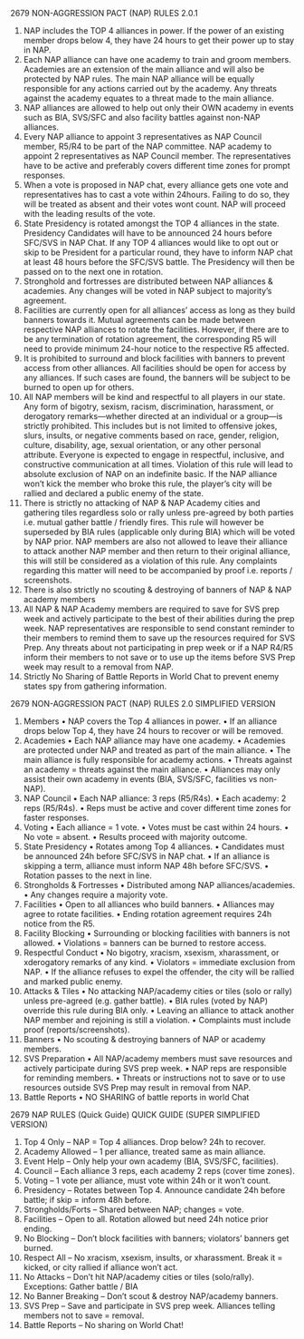 2679 NON-AGGRESSION PACT (NAP) RULES 2.0.1
1.	NAP includes the TOP 4 alliances in power. If the power of an existing member drops below 4, they have 24 hours to get their power up to stay in NAP.
2.	Each NAP alliance can have one academy to train and groom members. Academies are an extension of the main alliance and will also be protected by NAP rules. The main NAP alliance will be equally responsible for any actions carried out by the academy. Any threats against the academy equates to a threat made to the main alliance.
3.	NAP alliances are allowed to help out only their OWN academy in events such as BIA, SVS/SFC and also facility battles against non-NAP alliances. 
4.	Every NAP alliance to appoint 3 representatives as NAP Council member, R5/R4 to be part of the NAP committee. NAP academy to appoint 2 representatives as NAP Council member. The representatives have to be active and preferably covers different time zones for prompt responses.
5.	When a vote is proposed in NAP chat, every alliance gets one vote and representatives has to cast a vote within 24hours. Failing to do so, they will be treated as absent and their votes wont count. NAP will proceed with the leading results of the vote.
6.	State Presidency is rotated amongst the TOP 4 alliances in the state. Presidency Candidates will have to be announced 24 hours before SFC/SVS in NAP Chat. If any TOP 4 alliances would like to opt out or skip to be President for a particular round, they have to inform NAP chat at least 48 hours before the SFC/SVS battle. The Presidency will then be passed on to the next one in rotation.
7.	Stronghold and fortresses are distributed between NAP alliances & academies. Any changes will be voted in NAP subject to majority’s agreement.
8.	Facilities are currently open for all alliances’ access as long as they build banners towards it. Mutual agreements can be made between respective NAP alliances to rotate the facilities. However, if there are to be any termination of rotation agreement, the corresponding R5 will need to provide minimum 24-hour notice to the respective R5 affected. 
9.	It is prohibited to surround and block facilities with banners to prevent access from other alliances. All facilities should be open for access by any alliances. If such cases are found, the banners will be subject to be burned to open up for others.
10.	All NAP members will be kind and respectful to all players in our state. Any form of bigotry, sexism, racism, discrimination, harassment, or derogatory remarks—whether directed at an individual or a group—is strictly prohibited. This includes but is not limited to offensive jokes, slurs, insults, or negative comments based on race, gender, religion, culture, disability, age, sexual orientation, or any other personal attribute. Everyone is expected to engage in respectful, inclusive, and constructive communication at all times. Violation of this rule will lead to absolute exclusion of NAP on an indefinite basic. If the NAP alliance won’t kick the member who broke this rule, the player’s city will be rallied and declared a public enemy of the state.
11.	There is strictly no attacking of NAP & NAP Academy cities and gathering tiles regardless solo or rally unless pre-agreed by both parties i.e. mutual gather battle / friendly fires. This rule will however be superseded by BIA rules (applicable only during BIA) which will be voted by NAP prior. NAP members are also not allowed to leave their alliance to attack another NAP member and then return to their original alliance, this will still be considered as a violation of this rule. Any complaints regarding this matter will need to be accompanied by proof i.e. reports / screenshots.
12.	There is also strictly no scouting & destroying of banners of NAP & NAP academy members
13.	All NAP & NAP Academy members are required to save for SVS prep week and actively participate to the best of their abilities during the prep week. NAP representatives are responsible to send constant reminder to their members to remind them to save up the resources required for SVS Prep.
Any threats about not participating in prep week or if a NAP R4/R5 inform their members to not save or to use up the items before SVS Prep week may result to a removal from NAP. 
14.	Strictly No Sharing of Battle Reports in World Chat to prevent enemy states spy from gathering information.
 

2679 NON-AGGRESSION PACT (NAP) RULES 2.0 		SIMPLIFIED VERSION
1. Members
•	NAP covers the Top 4 alliances in power.
•	If an alliance drops below Top 4, they have 24 hours to recover or will be removed.
2. Academies
•	Each NAP alliance may have one academy.
•	Academies are protected under NAP and treated as part of the main alliance.
•	The main alliance is fully responsible for academy actions.
•	Threats against an academy = threats against the main alliance.
•	Alliances may only assist their own academy in events (BIA, SVS/SFC, facilities vs non-NAP).
3. NAP Council
•	Each NAP alliance: 3 reps (R5/R4s).
•	Each academy: 2 reps (R5/R4s).
•	Reps must be active and cover different time zones for faster responses.
4. Voting
•	Each alliance = 1 vote.
•	Votes must be cast within 24 hours.
•	No vote = absent.
•	Results proceed with majority outcome.
5. State Presidency
•	Rotates among Top 4 alliances.
•	Candidates must be announced 24h before SFC/SVS in NAP chat.
•	If an alliance is skipping a term, alliance must inform NAP 48h before SFC/SVS.
•	Rotation passes to the next in line.
6. Strongholds & Fortresses
•	Distributed among NAP alliances/academies.
•	Any changes require a majority vote.
7. Facilities
•	Open to all alliances who build banners.
•	Alliances may agree to rotate facilities.
•	Ending rotation agreement requires 24h notice from the R5.
8. Facility Blocking
•	Surrounding or blocking facilities with banners is not allowed.
•	Violations = banners can be burned to restore access.
9. Respectful Conduct
•	No bigotry, xracism, xsexism, xharassment, or xderogatory remarks of any kind.
•	Violators = immediate exclusion from NAP.
•	If the alliance refuses to expel the offender, the city will be rallied and marked public enemy.
10. Attacks & Tiles
•	No attacking NAP/academy cities or tiles (solo or rally) unless pre-agreed (e.g. gather battle).
•	BIA rules (voted by NAP) override this rule during BIA only.
•	Leaving an alliance to attack another NAP member and rejoining is still a violation.
•	Complaints must include proof (reports/screenshots).
11. Banners
•	No scouting & destroying banners of NAP or academy members.
12. SVS Preparation
•	All NAP/academy members must save resources and actively participate during SVS prep week.
•	NAP reps are responsible for reminding members.
•	Threats or instructions not to save or to use resources outside SVS Prep may result in removal from NAP.
13. Battle Reports 
•	NO SHARING of battle reports in world Chat
 


2679 NAP RULES (Quick Guide)			QUICK GUIDE (SUPER SIMPLIFIED VERSION)
1.	Top 4 Only – NAP = Top 4 alliances. Drop below? 24h to recover.
2.	Academy Allowed – 1 per alliance, treated same as main alliance.
3.	Event Help – Only help your own academy (BIA, SVS/SFC, facilities).
4.	Council – Each alliance 3 reps, each academy 2 reps (cover time zones).
5.	Voting – 1 vote per alliance, must vote within 24h or it won’t count.
6.	Presidency – Rotates between Top 4. Announce candidate 24h before battle; if skip = inform 48h before.
7.	Strongholds/Forts – Shared between NAP; changes = vote.
8.	Facilities – Open to all. Rotation allowed but need 24h notice prior ending.
9.	No Blocking – Don’t block facilities with banners; violators’ banners get burned.
10.	Respect All – No xracism, xsexism, insults, or xharassment. Break it = kicked, or city rallied if alliance won’t act.
11.	No Attacks – Don’t hit NAP/academy cities or tiles (solo/rally). Exceptions: Gather battle / BIA
12.	No Banner Breaking – Don’t scout & destroy NAP/academy banners.
13.	SVS Prep – Save and participate in SVS prep week. Alliances telling members not to save = removal.
14.	Battle Reports – No sharing on World Chat!
